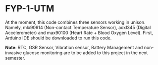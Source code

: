 # FYP-1-UTM
At the moment, this code combines three sensors working in unison. 
Namely, mlx90614 (Non-contact Temperature Sensor), adxl345 (Digital Accelerometer) and max90100 (Heart Rate + Blood Oxygen Level). 
First, Arduino IDE should be downloaded to run this code.

**Note**: RTC, GSR Sensor, Vibration sensor, Battery Management and non-invasive glucose monitoring are to be added to this project in the next semester.

